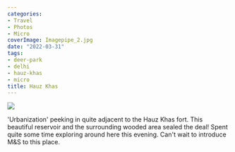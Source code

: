 ```yaml
---
categories:
- Travel
- Photos
- Micro
coverImage: Imagepipe_2.jpg
date: "2022-03-31"
tags:
- deer-park
- delhi
- hauz-khas
- micro
title: Hauz Khas
---
```


![](images/Imagepipe_2-1200x1200.jpg)

'Urbanization' peeking in quite adjacent to the Hauz Khas fort. This beautiful reservoir and the surrounding wooded area sealed the deal! Spent quite some time exploring around here this evening. Can't wait to introduce M&S to this place.
